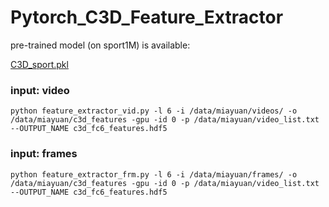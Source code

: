 # Pytorch_C3D_Feature_Extractor

pre-trained model (on sport1M) is available:

[C3D_sport.pkl](http://imagelab.ing.unimore.it/files/c3d_pytorch/c3d.pickle)

### input: video
```
python feature_extractor_vid.py -l 6 -i /data/miayuan/videos/ -o /data/miayuan/c3d_features -gpu -id 0 -p /data/miayuan/video_list.txt --OUTPUT_NAME c3d_fc6_features.hdf5
```

### input: frames
```
python feature_extractor_frm.py -l 6 -i /data/miayuan/frames/ -o /data/miayuan/c3d_features -gpu -id 0 -p /data/miayuan/video_list.txt --OUTPUT_NAME c3d_fc6_features.hdf5
```

